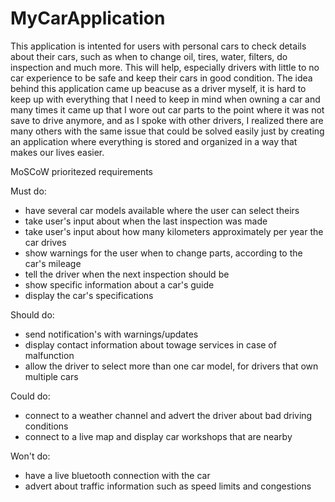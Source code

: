 # MyCarApplication

This application is intented for users with personal cars to check details about their cars, such as when to change oil, tires, water, filters, do inspection and much more.
This will help, especially drivers with little to no car experience to be safe and keep their cars in good condition. 
The idea behind this application came up beacuse as a driver myself, it is hard to keep up with everything that I need to keep in mind when owning a car and many times it came up that I wore out car parts to the point where it was not save to drive anymore, and as I spoke with other drivers, I realized there are many others with the same issue that could be solved easily just by creating an application where everything is stored and organized in a way that makes our lives easier.

MoSCoW prioritezed requirements

Must do:
- have several car models available where the user can select theirs
- take user's input about when the last inspection was made
- take user's input about how many kilometers approximately per year the car drives
- show warnings for the user when to change parts, according to the car's mileage
- tell the driver when the next inspection should be 
- show specific information about a car's guide
- display the car's specifications

Should do:
- send notification's with warnings/updates
- display contact information about towage services in case of malfunction
- allow the driver to select more than one car model, for drivers that own multiple cars


Could do:
- connect to a weather channel and advert the driver about bad driving conditions
- connect to a live map and display car workshops that are nearby


Won't do:
- have a live bluetooth connection with the car 
- advert about traffic information such as speed limits and congestions
